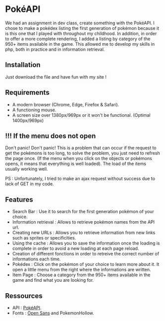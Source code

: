 # PokéAPI

We had an assignment in dev class, create something with the PokéAPI. I chose to make a pokédex listing the first generation of pokémon because it is this one that I played with throughout my childhood. In addition, in order to offer a more complete rendering, I added a listing by category of the 950+ items available in the game. This allowed me to develop my skills in php, both in practice and in information retrieval.

## Installation

Just download the file and have fun with my site ! 

## Requirements

* A modern browser (Chrome, Edge, Firefox & Safari).
* A functioning mouse.
* A screen size over 1380px/969px or it won't be functional. (Optimal 1400px/969px)

## !!! If the menu does not open 

Don't panic! Don't panic! This is a problem that can occur if the request to get the pokémons is too long, to solve the problem, you just need to refresh the page once. (If the menu when you click on the objects or pokémons opens, it means that everything is well loaded).
The load of the items usually working well.

PS : Unfortunately, I tried to make an ajax request without success due to lack of GET in my code.

## Features

* Search Bar : Use it to search for the first generation pokémon of your choice.
* Information retrieval : Allows to retrieve pokémon names from the API url.
* Creating new URLs : Allows you to retrieve information from new links such as sprites or specificities.
* Using the cache : Allows you to save the information once the loading is complete in order to avoid a new loading at each page reload.
* Creation of different fonctions in order to retreive the correct number of informations each time.
* Pokédex : Click on the pokémon of your choice to learn more about it. It open a little menu from the right where the informations are written. 
* Item Page : Choose a category from the 950+ items available in the game and find what you are looking for.

## Ressources

* API : [PokéAPI](https://pokeapi.co/).
* Fonts : [Open Sans](https://fonts.google.com/?selection.family=Open+Sans) and PokemonHollow.